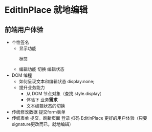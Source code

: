 # EditInPlace 就地编辑


## 前端用户体验
- 个性签名
   - 显示功能<p>标签
   - 编辑功能
     切换 编辑状态
- DOM 编程
   - 如何呈现文本和编辑状态
   display:none;
   - 提升业务能力
     - 从 DOM 节点对象（查找 style.display）
     - 体验下 业务**需求**
     - 文本编辑状态的切换
 - 传统修改数据 提交form表单    
 - 传统表单 提交，刷新页面
   登录 扫码
   EditInPlace 更好的用户体验（只要signature更改而已，就地编辑）

